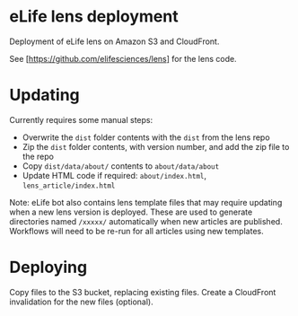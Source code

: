 eLife lens deployment
=======

Deployment of eLife lens on Amazon S3 and CloudFront. 

See [https://github.com/elifesciences/lens] for the lens code.

# Updating

Currently requires some manual steps:

* Overwrite the ``dist`` folder contents with the ``dist`` from the lens repo
* Zip the ``dist`` folder contents, with version number, and add the zip file to the repo
* Copy ``dist/data/about/`` contents to ``about/data/about``
* Update HTML code if required: ``about/index.html``, ``lens_article/index.html``

Note: eLife bot also contains lens template files that may require updating when a new lens version is deployed. These are used to generate directories named ``/xxxxx/`` automatically when new articles are published. Workflows will need to be re-run for all articles using new templates.

# Deploying

Copy files to the S3 bucket, replacing existing files. Create a CloudFront invalidation for the new files (optional).

